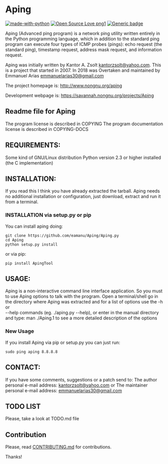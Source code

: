 # Aping

[![made-with-python](https://img.shields.io/badge/Made%20with-Python-1f425f.svg)](https://www.python.org/)
[![Open Source Love png1](https://badges.frapsoft.com/os/v1/open-source.png?v=103)]()
[![Generic badge](https://img.shields.io/badge/Version-0.1_Beta_4.post1-green.svg)](https://shields.io/)

Aping (Advanced ping program) is a network ping utility written entirely in the Python programming language, which in addition to the standard ping program can execute four types of ICMP probes (pings): echo request (the standard ping), timestamp request, address mask request, and information request.

Aping was initially written by Kantor A. Zsolt <kantorzsolt@yahoo.com>. This is a project that started in 2007. In 2018 was Overtaken and maintained by Emmanuel Arias <emmanuelarias30@gmail.com>

The project homepage is: http://www.nongnu.org/aping

Development webpage is: https://savannah.nongnu.org/projects/Aping


## Readme file for Aping

The program license is described in COPYING
The program documentation license is described in COPYING-DOCS

## REQUIREMENTS:

Some kind of GNU/Linux distribution
Python version 2.3 or higher installed (the C implementation)

## INSTALLATION:

If you read this I think you have already extracted the tarball. Aping needs no
additional installation or configuration, just download, extract and run it from
a terminal.

### INSTALLATION via setup.py or pip

You can install aping doing:
    
    git clone https://github.com/eamanu/Aping/Aping.py
    cd Aping
    python setup.py install
 
 or via pip:
 
    pip install ApingTool

## USAGE:

Aping is a non-interactive command line interface application. So you must to 
use Aping options to talk with the program. Open a terminal/shell go in the
directory where Aping was extracted and for a list of options use the -h or     
--help commands (eg. ./aping.py --help), or enter in the manual directory and 
type: man ./Aping.1 to see a more detailed description of the options 

### New Usage

If you install Aping via pip or setup.py you can just run:

    sudo ping aping 8.8.8.8

## CONTACT:   

If you have some comments, suggestions or a patch send to: 
The author personal e-mail address: kantorzsolt@yahoo.com
or
The maintainer personal e-mail address: emmanuelarias30@gmail.com

## TODO LIST

Please, take a look at TODO.md file

## Contribution

Please, read [CONTRIBUTING.md](https://github.com/eamanu/Aping/blob/master/CONTRIBUTING.md) for contributions. 

Thanks!
